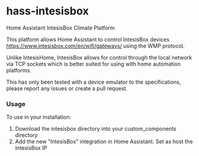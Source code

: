 # hass-intesisbox

Home Assistant IntesisBox Climate Platform

This platform allows Home Assistant to control IntesisBox devices https://www.intesisbox.com/en/wifi/gateways/ using the WMP protocol.

Unlike IntesisHome, IntesisBox allows for control through the local network via TCP sockets which is better suited for using with home automation platforms.

This has only been tested with a device emulator to the specifications, please report any issues or create a pull request.

### Usage

To use in your installation:

1. Download the intesisbox directory into your custom_components directory
2. Add the  new "IntesisBox" integration in Home Assistant. Set as host the IntesisBox IP
